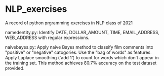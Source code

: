 # NLP_exercises
A record of python prgramming exercises in NLP class of 2021

namedentity.py: Identify DATE, DOLLAR_AMOUNT, TIME, EMAIL_ADDRESS, WEB_ADDRESS with regular expressions.

naivebayes.py: Apply naive Bayes method to classify film comments into "positive" or "negative" catogories. Use the "bag of words" as features. Apply Laplace smoothing ('add 1') to count for words which don't appear in the training set. This method achieves 80.7% accuracy on the test dataset provided.
